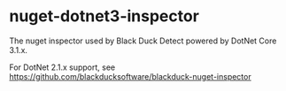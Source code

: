 # nuget-dotnet3-inspector
The nuget inspector used by Black Duck Detect powered by DotNet Core 3.1.x. 

For DotNet 2.1.x support, see https://github.com/blackducksoftware/blackduck-nuget-inspector
